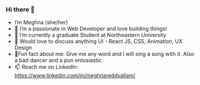 ### Hi there 👋


- I’m Meghna (she/her)
- 👀 I’m a passionate in Web Developer and love building things!
- 🌱 I’m currently a graduate Student at Northeastern University
- 💞️ Would love to discuss anything UI - React JS, CSS, Animation, UX Design
- 🌻Fun fact about me: Give me any word and I will sing a song with it. Also a bad dancer and a pun entusiastic
- 📫 Reach me on LinkedIn: https://www.linkedin.com/in/meghnareddyallam/

<!--
**meghnareddy1999/meghnareddy1999** is a ✨ _special_ ✨ repository because its `README.md` (this file) appears on your GitHub profile.

Here are some ideas to get you started:

- 🔭 I’m currently working on ...
- 🌱 I’m currently learning ...
- 👯 I’m looking to collaborate on ...
- 🤔 I’m looking for help with ...
- 💬 Ask me about ...
- 📫 How to reach me: ...
- 😄 Pronouns: ...
- ⚡ Fun fact: ...
-->
